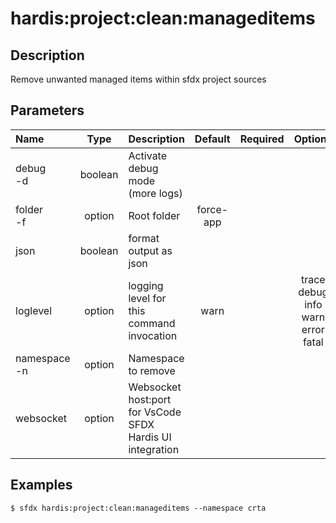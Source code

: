 <!-- This file has been generated with command 'sfdx hardis:doc:plugin:generate'. Please do not update it manually or it may be overwritten -->
# hardis:project:clean:manageditems

## Description

Remove unwanted managed items within sfdx project sources

## Parameters

|Name|Type|Description|Default|Required|Options|
|:---|:--:|:----------|:-----:|:------:|:-----:|
|debug<br/>-d|boolean|Activate debug mode (more logs)||||
|folder<br/>-f|option|Root folder|force-app|||
|json|boolean|format output as json||||
|loglevel|option|logging level for this command invocation|warn||trace<br/>debug<br/>info<br/>warn<br/>error<br/>fatal|
|namespace<br/>-n|option|Namespace to remove||||
|websocket|option|Websocket host:port for VsCode SFDX Hardis UI integration||||

## Examples

```shell
$ sfdx hardis:project:clean:manageditems --namespace crta
```


